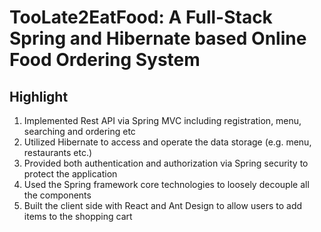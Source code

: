 # TooLate2EatFood: A Full-Stack Spring and Hibernate based Online Food Ordering System
## Highlight
1. Implemented Rest API via Spring MVC including registration, menu, searching and ordering etc
2. Utilized Hibernate to access and operate the data storage (e.g. menu, restaurants etc.)
3. Provided both authentication and authorization via Spring security to protect the application
4. Used the Spring framework core technologies to loosely decouple all the components
5. Built the client side with React and Ant Design to allow users to add items to the shopping cart
